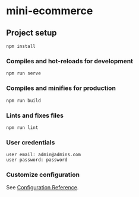 # mini-ecommerce

## Project setup
```
npm install
```

### Compiles and hot-reloads for development
```
npm run serve
```

### Compiles and minifies for production
```
npm run build
```

### Lints and fixes files
```
npm run lint
```

### User credentials 
```
user email: admin@admins.com
user password: password
```

### Customize configuration
See [Configuration Reference](https://cli.vuejs.org/config/).
